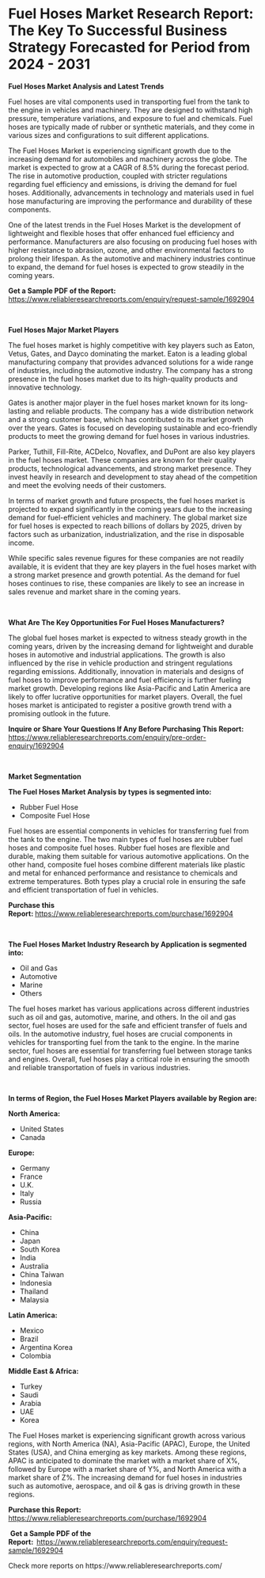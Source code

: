 <p><h1>Fuel Hoses Market Research Report: The Key To Successful Business Strategy Forecasted for Period from 2024 - 2031</h1></p><p><strong>Fuel Hoses Market Analysis and Latest Trends</strong></p>
<p><p>Fuel hoses are vital components used in transporting fuel from the tank to the engine in vehicles and machinery. They are designed to withstand high pressure, temperature variations, and exposure to fuel and chemicals. Fuel hoses are typically made of rubber or synthetic materials, and they come in various sizes and configurations to suit different applications.</p><p>The Fuel Hoses Market is experiencing significant growth due to the increasing demand for automobiles and machinery across the globe. The market is expected to grow at a CAGR of 8.5% during the forecast period. The rise in automotive production, coupled with stricter regulations regarding fuel efficiency and emissions, is driving the demand for fuel hoses. Additionally, advancements in technology and materials used in fuel hose manufacturing are improving the performance and durability of these components.</p><p>One of the latest trends in the Fuel Hoses Market is the development of lightweight and flexible hoses that offer enhanced fuel efficiency and performance. Manufacturers are also focusing on producing fuel hoses with higher resistance to abrasion, ozone, and other environmental factors to prolong their lifespan. As the automotive and machinery industries continue to expand, the demand for fuel hoses is expected to grow steadily in the coming years.</p></p>
<p><strong>Get a Sample PDF of the Report:&nbsp;</strong> <a href="https://www.reliableresearchreports.com/enquiry/request-sample/1692904">https://www.reliableresearchreports.com/enquiry/request-sample/1692904</a></p>
<p>&nbsp;</p>
<p><strong>Fuel Hoses Major Market Players</strong></p>
<p><p>The fuel hoses market is highly competitive with key players such as Eaton, Vetus, Gates, and Dayco dominating the market. Eaton is a leading global manufacturing company that provides advanced solutions for a wide range of industries, including the automotive industry. The company has a strong presence in the fuel hoses market due to its high-quality products and innovative technology.</p><p>Gates is another major player in the fuel hoses market known for its long-lasting and reliable products. The company has a wide distribution network and a strong customer base, which has contributed to its market growth over the years. Gates is focused on developing sustainable and eco-friendly products to meet the growing demand for fuel hoses in various industries.</p><p>Parker, Tuthill, Fill-Rite, ACDelco, Novaflex, and DuPont are also key players in the fuel hoses market. These companies are known for their quality products, technological advancements, and strong market presence. They invest heavily in research and development to stay ahead of the competition and meet the evolving needs of their customers.</p><p>In terms of market growth and future prospects, the fuel hoses market is projected to expand significantly in the coming years due to the increasing demand for fuel-efficient vehicles and machinery. The global market size for fuel hoses is expected to reach billions of dollars by 2025, driven by factors such as urbanization, industrialization, and the rise in disposable income.</p><p>While specific sales revenue figures for these companies are not readily available, it is evident that they are key players in the fuel hoses market with a strong market presence and growth potential. As the demand for fuel hoses continues to rise, these companies are likely to see an increase in sales revenue and market share in the coming years.</p></p>
<p>&nbsp;</p>
<p><strong>What Are The Key Opportunities For Fuel Hoses Manufacturers?</strong></p>
<p><p>The global fuel hoses market is expected to witness steady growth in the coming years, driven by the increasing demand for lightweight and durable hoses in automotive and industrial applications. The growth is also influenced by the rise in vehicle production and stringent regulations regarding emissions. Additionally, innovation in materials and designs of fuel hoses to improve performance and fuel efficiency is further fueling market growth. Developing regions like Asia-Pacific and Latin America are likely to offer lucrative opportunities for market players. Overall, the fuel hoses market is anticipated to register a positive growth trend with a promising outlook in the future.</p></p>
<p><strong>Inquire or Share Your Questions If Any Before Purchasing This Report:</strong> <a href="https://www.reliableresearchreports.com/enquiry/pre-order-enquiry/1692904">https://www.reliableresearchreports.com/enquiry/pre-order-enquiry/1692904</a></p>
<p>&nbsp;</p>
<p><strong>Market Segmentation</strong></p>
<p><strong>The Fuel Hoses Market Analysis by types is segmented into:</strong></p>
<p><ul><li>Rubber Fuel Hose</li><li>Composite Fuel Hose</li></ul></p>
<p><p>Fuel hoses are essential components in vehicles for transferring fuel from the tank to the engine. The two main types of fuel hoses are rubber fuel hoses and composite fuel hoses. Rubber fuel hoses are flexible and durable, making them suitable for various automotive applications. On the other hand, composite fuel hoses combine different materials like plastic and metal for enhanced performance and resistance to chemicals and extreme temperatures. Both types play a crucial role in ensuring the safe and efficient transportation of fuel in vehicles.</p></p>
<p><strong>Purchase this Report:&nbsp;</strong><a href="https://www.reliableresearchreports.com/purchase/1692904">https://www.reliableresearchreports.com/purchase/1692904</a></p>
<p>&nbsp;</p>
<p><strong>The Fuel Hoses Market Industry Research by Application is segmented into:</strong></p>
<p><ul><li>Oil and Gas</li><li>Automotive</li><li>Marine</li><li>Others</li></ul></p>
<p><p>The fuel hoses market has various applications across different industries such as oil and gas, automotive, marine, and others. In the oil and gas sector, fuel hoses are used for the safe and efficient transfer of fuels and oils. In the automotive industry, fuel hoses are crucial components in vehicles for transporting fuel from the tank to the engine. In the marine sector, fuel hoses are essential for transferring fuel between storage tanks and engines. Overall, fuel hoses play a critical role in ensuring the smooth and reliable transportation of fuels in various industries.</p></p>
<p>&nbsp;</p>
<p><strong>In terms of Region, the Fuel Hoses Market Players available by Region are:</strong></p>
<p>
    <p> <strong> North America: </strong>
        <ul>
            <li>United States</li>
            <li>Canada</li>
        </ul>
        </p> 
    <p> <strong> Europe: </strong>
        <ul>
            <li>Germany</li>
            <li>France</li>
            <li>U.K.</li>
            <li>Italy</li>
            <li>Russia</li>
        </ul>
        </p> 
    <p> <strong> Asia-Pacific: </strong>
        <ul>
            <li>China</li>
            <li>Japan</li>
            <li>South Korea</li>
            <li>India</li>
            <li>Australia</li>
            <li>China Taiwan</li>
            <li>Indonesia</li>
            <li>Thailand</li>
            <li>Malaysia</li>
        </ul>
        </p> 
    <p> <strong> Latin America: </strong>
        <ul>
            <li>Mexico</li>
            <li>Brazil</li>
            <li>Argentina Korea</li>
            <li>Colombia</li>
        </ul>
        </p> 
    <p> <strong> Middle East & Africa: </strong>
        <ul>
            <li>Turkey</li>
            <li>Saudi</li>
            <li>Arabia</li>
            <li>UAE</li>
            <li>Korea</li>
        </ul>
    </p>
    </p>
<p><p>The Fuel Hoses market is experiencing significant growth across various regions, with North America (NA), Asia-Pacific (APAC), Europe, the United States (USA), and China emerging as key markets. Among these regions, APAC is anticipated to dominate the market with a market share of X%, followed by Europe with a market share of Y%, and North America with a market share of Z%. The increasing demand for fuel hoses in industries such as automotive, aerospace, and oil & gas is driving growth in these regions.</p></p>
<p><strong>Purchase this Report: </strong><a href="https://www.reliableresearchreports.com/purchase/1692904">https://www.reliableresearchreports.com/purchase/1692904</a></p>
<p>&nbsp;<strong>Get a Sample PDF of the Report:&nbsp;&nbsp;</strong><a href="https://www.reliableresearchreports.com/enquiry/request-sample/1692904">https://www.reliableresearchreports.com/enquiry/request-sample/1692904</a></p>
<p><strong></strong></p>
<p>Check more reports on https://www.reliableresearchreports.com/</p>